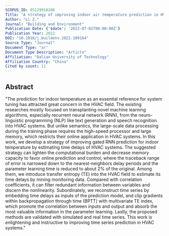 ```yaml
---
SCOPUS_ID: 85129918108
Title: "A strategy of improving indoor air temperature prediction in HVAC system based on multivariate transfer entropy"
Author: "Li Z."
Journal: "Building and Environment"
Publication Date: {'$date': '2022-07-01T00:00:00Z'}
Publication Year: 2022
DOI: "10.1016/j.buildenv.2022.109164"
Source Type: "Journal"
Document Type: "ar"
Document Type Description: "Article"
Affiliation: "Dalian University of Technology"
Affiliation Country: "China"
Cited by count: 11
---
```


## Abstract
"The prediction for indoor temperature as an essential reference for system tuning has attracted great concern in the HVAC field. The existing researches mostly focused on transplanting novel machine learning algorithms, especially recurrent neural network (RNN), from the neuro-linguistic programming (NLP) like text generation and speech recognition into HVAC systems. But unlike semantics, the large-scale data processing during the training phase requires the high-speed processor and large memory, which restricts their online application in HVAC systems. In this work, we develop a strategy of improving gated RNN prediction for indoor temperature by estimating time delays of HVAC systems. The suggested strategy can lighten the computational burden and decrease memory capacity to favor online prediction and control, where the traceback range of error is narrowed down to the nearest-neighbors delay periods and the parameter learning time is reduced to about 2% of the original. Among them, we introduce transfer entropy (TE) into the HVAC field to estimate its time delays by mining monitoring data. Compared with correlation coefficients, it can filter redundant information between variables and discern the nonlinearity. Subordinately, we reconstruct time series by embedding time delays as inputs of the prediction model, and clip gradients within backpropagation through time (BPTT) with multivariate TE index, which promote the correlation between inputs and output and absorb the most valuable information in the parameter learning. Lastly, the proposed methods are validated with simulated and real time series. This work is enlightening and instructive to improving time series prediction in HVAC systems."
